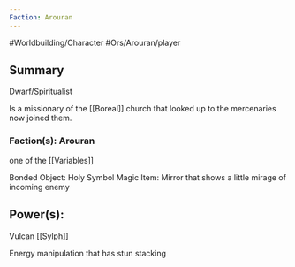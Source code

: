 ```yaml
---
Faction: Arouran
---
```

#Worldbuilding/Character #Ors/Arouran/player 

## Summary

Dwarf/Spiritualist 

Is a missionary of the [[Boreal]] church that looked up to the mercenaries now joined them. 

### Faction(s): Arouran 
one of the [[Variables]]

Bonded Object: Holy Symbol 
Magic Item: Mirror that shows a little mirage of incoming enemy

## Power(s):

Vulcan
[[Sylph]]

Energy manipulation that has stun stacking 